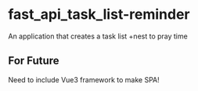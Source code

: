 # fast_api_task_list-reminder  

An application that creates a task list +nest to pray time  

## For Future  

Need to include Vue3 framework to make SPA!
